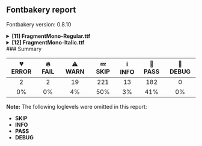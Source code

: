 ## Fontbakery report

Fontbakery version: 0.8.10

<details><summary><b>[11] FragmentMono-Regular.ttf</b></summary><div><details><summary>💔 <b>ERROR:</b> Check small caps glyphs are available. (<a href="https://font-bakery.readthedocs.io/en/stable/fontbakery/profiles/googlefonts.html#com.google.fonts/check/missing_small_caps_glyphs">com.google.fonts/check/missing_small_caps_glyphs</a>)</summary><div>


* 💔 **ERROR** Failed with AttributeError: mapping
</div></details><details><summary>🔥 <b>FAIL:</b> Version number has increased since previous release on Google Fonts? (<a href="https://font-bakery.readthedocs.io/en/stable/fontbakery/profiles/googlefonts.html#com.google.fonts/check/version_bump">com.google.fonts/check/version_bump</a>)</summary><div>


* 🔥 **FAIL** Version number 1.0110015869140625 is equal to version on Google Fonts.
* 🔥 **FAIL** Version number 1.0110015869140625 is equal to version on Google Fonts GitHub repo.
</div></details><details><summary>⚠ <b>WARN:</b> Check copyright namerecords match license file. (<a href="https://font-bakery.readthedocs.io/en/stable/fontbakery/profiles/googlefonts.html#com.google.fonts/check/name/license">com.google.fonts/check/name/license</a>)</summary><div>


* ⚠ **WARN** Please consider using HTTPS URLs at name table entry [plat=3, enc=1, name=13] [code: http-in-description]
* ⚠ **WARN** For now we're still accepting http URLs, but you should consider using https instead.
 [code: http]
</div></details><details><summary>⚠ <b>WARN:</b> License URL matches License text on name table? (<a href="https://font-bakery.readthedocs.io/en/stable/fontbakery/profiles/googlefonts.html#com.google.fonts/check/name/license_url">com.google.fonts/check/name/license_url</a>)</summary><div>


* ⚠ **WARN** Please consider using HTTPS URLs at name table entry [plat=3, enc=1, name=13] [code: http-in-description]
* ⚠ **WARN** Please consider using HTTPS URLs at name table entry [plat=3, enc=1, name=13] [code: http-in-description]
* ⚠ **WARN** Please consider using HTTPS URLs at name table entry [plat=3, enc=1, name=13] [code: http-in-description]
* ⚠ **WARN** For now we're still accepting http URLs, but you should consider using https instead.
 [code: http]
</div></details><details><summary>⚠ <b>WARN:</b> Ensure fonts have ScriptLangTags declared on the 'meta' table. (<a href="https://font-bakery.readthedocs.io/en/stable/fontbakery/profiles/googlefonts.html#com.google.fonts/check/meta/script_lang_tags">com.google.fonts/check/meta/script_lang_tags</a>)</summary><div>


* ⚠ **WARN** This font file does not have a 'meta' table. [code: lacks-meta-table]
</div></details><details><summary>⚠ <b>WARN:</b> Glyph names are all valid? (<a href="https://font-bakery.readthedocs.io/en/stable/fontbakery/profiles/universal.html#com.google.fonts/check/valid_glyphnames">com.google.fonts/check/valid_glyphnames</a>)</summary><div>


* ⚠ **WARN** The following glyph names may be too long for some legacy systems which may expect a maximum 31-char length limit:
semicolon_semicolon_semicolon.liga, less_numbersign_hyphen_hyphen.liga and asciitilde_asciitilde_greater.liga [code: legacy-long-names]
</div></details><details><summary>⚠ <b>WARN:</b> Check if each glyph has the recommended amount of contours. (<a href="https://font-bakery.readthedocs.io/en/stable/fontbakery/profiles/universal.html#com.google.fonts/check/contour_count">com.google.fonts/check/contour_count</a>)</summary><div>


* ⚠ **WARN** This check inspects the glyph outlines and detects the total number of contours in each of them. The expected values are infered from the typical ammounts of contours observed in a large collection of reference font families. The divergences listed below may simply indicate a significantly different design on some of your glyphs. On the other hand, some of these may flag actual bugs in the font such as glyphs mapped to an incorrect codepoint. Please consider reviewing the design and codepoint assignment of these to make sure they are correct.

The following glyphs do not have the recommended number of contours:

	- Glyph name: aogonek	Contours detected: 3	Expected: 2

	- Glyph name: eogonek	Contours detected: 3	Expected: 2

	- Glyph name: Uogonek	Contours detected: 2	Expected: 1

	- Glyph name: uogonek	Contours detected: 2	Expected: 1

	- Glyph name: uni0E3F	Contours detected: 5	Expected: 3

	- Glyph name: Uogonek	Contours detected: 2	Expected: 1

	- Glyph name: aogonek	Contours detected: 3	Expected: 2

	- Glyph name: eogonek	Contours detected: 3	Expected: 2

	- Glyph name: uni0E3F	Contours detected: 5	Expected: 3 

	- And Glyph name: uogonek	Contours detected: 2	Expected: 1
 [code: contour-count]
</div></details><details><summary>⚠ <b>WARN:</b> Ensure dotted circle glyph is present and can attach marks. (<a href="https://font-bakery.readthedocs.io/en/stable/fontbakery/profiles/universal.html#com.google.fonts/check/dotted_circle">com.google.fonts/check/dotted_circle</a>)</summary><div>


* ⚠ **WARN** No dotted circle glyph present [code: missing-dotted-circle]
</div></details><details><summary>⚠ <b>WARN:</b> Are there any misaligned on-curve points? (<a href="https://font-bakery.readthedocs.io/en/stable/fontbakery/profiles/<Section: Outline Correctness Checks>.html#com.google.fonts/check/outline_alignment_miss">com.google.fonts/check/outline_alignment_miss</a>)</summary><div>


* ⚠ **WARN** The following glyphs have on-curve points which have potentially incorrect y coordinates:

	* a (U+0061): X=340.0,Y=0.5 (should be at baseline 0?)

	* h (U+0068): X=435.5,Y=523.5 (should be at x-height 524?)

	* n (U+006E): X=435.5,Y=523.5 (should be at x-height 524?)

	* p (U+0070): X=242.5,Y=0.5 (should be at baseline 0?)

	* q (U+0071): X=379.5,Y=1.5 (should be at baseline 0?)

	* t (U+0074): X=519.0,Y=-2.0 (should be at baseline 0?)

	* braceleft (U+007B): X=347.0,Y=699.5 (should be at cap-height 699?)

	* braceleft (U+007B): X=347.0,Y=-0.5 (should be at baseline 0?)

	* braceright (U+007D): X=271.0,Y=-0.5 (should be at baseline 0?)

	* braceright (U+007D): X=271.0,Y=699.5 (should be at cap-height 699?)

	* macron (U+00AF): X=172.0,Y=701.0 (should be at cap-height 699?)

	* macron (U+00AF): X=446.0,Y=701.0 (should be at cap-height 699?)

	* agrave (U+00E0): X=340.0,Y=0.5 (should be at baseline 0?)

	* aacute (U+00E1): X=340.0,Y=0.5 (should be at baseline 0?)

	* acircumflex (U+00E2): X=340.0,Y=0.5 (should be at baseline 0?)

	* atilde (U+00E3): X=340.0,Y=0.5 (should be at baseline 0?)

	* adieresis (U+00E4): X=340.0,Y=0.5 (should be at baseline 0?)

	* aring (U+00E5): X=340.0,Y=0.5 (should be at baseline 0?)

	* aring (U+00E5): X=277.5,Y=698.0 (should be at cap-height 699?)

	* aring (U+00E5): X=340.5,Y=698.0 (should be at cap-height 699?)

	* ae (U+00E6): X=93.0,Y=-1.0 (should be at baseline 0?)

	* thorn (U+00FE): X=242.5,Y=0.5 (should be at baseline 0?)

	* amacron (U+0101): X=340.0,Y=0.5 (should be at baseline 0?)

	* amacron (U+0101): X=172.0,Y=701.0 (should be at cap-height 699?)

	* amacron (U+0101): X=446.0,Y=701.0 (should be at cap-height 699?)

	* abreve (U+0103): X=340.0,Y=0.5 (should be at baseline 0?)

	* aogonek (U+0105): X=340.0,Y=0.5 (should be at baseline 0?)

	* emacron (U+0113): X=176.0,Y=701.0 (should be at cap-height 699?)

	* emacron (U+0113): X=450.0,Y=701.0 (should be at cap-height 699?)

	* imacron (U+012B): X=172.0,Y=701.0 (should be at cap-height 699?)

	* imacron (U+012B): X=446.0,Y=701.0 (should be at cap-height 699?)

	* omacron (U+014D): X=172.0,Y=701.0 (should be at cap-height 699?)

	* omacron (U+014D): X=446.0,Y=701.0 (should be at cap-height 699?)

	* tcaron (U+0165): X=519.0,Y=-2.0 (should be at baseline 0?)

	* umacron (U+016B): X=172.0,Y=701.0 (should be at cap-height 699?)

	* umacron (U+016B): X=446.0,Y=701.0 (should be at cap-height 699?)

	* uring (U+016F): X=277.5,Y=698.0 (should be at cap-height 699?)

	* uring (U+016F): X=340.5,Y=698.0 (should be at cap-height 699?)

	* uni01CE (U+01CE): X=340.0,Y=0.5 (should be at baseline 0?)

	* uni021B (U+021B): X=519.0,Y=-2.0 (should be at baseline 0?)

	* ring (U+02DA): X=277.5,Y=698.0 (should be at cap-height 699?)

	* ring (U+02DA): X=340.5,Y=698.0 (should be at cap-height 699?)

	* uni0304 (U+0304): X=172.0,Y=701.0 (should be at cap-height 699?)

	* uni0304 (U+0304): X=446.0,Y=701.0 (should be at cap-height 699?)

	* uni030A (U+030A): X=277.5,Y=698.0 (should be at cap-height 699?)

	* uni030A (U+030A): X=340.5,Y=698.0 (should be at cap-height 699?)

	* uni1E9E (U+1E9E): X=435.5,Y=-1.0 (should be at baseline 0?)

	* uni1E9E (U+1E9E): X=260.0,Y=-1.0 (should be at baseline 0?)

	* uni2113 (U+2113): X=457.0,Y=1.0 (should be at baseline 0?)

	* summation (U+2211): X=532.0,Y=700.0 (should be at cap-height 699?)

	* summation (U+2211): X=61.0,Y=1.0 (should be at baseline 0?) 

	* And summation (U+2211): X=66.0,Y=700.0 (should be at cap-height 699?) [code: found-misalignments]
</div></details><details><summary>⚠ <b>WARN:</b> Are any segments inordinately short? (<a href="https://font-bakery.readthedocs.io/en/stable/fontbakery/profiles/<Section: Outline Correctness Checks>.html#com.google.fonts/check/outline_short_segments">com.google.fonts/check/outline_short_segments</a>)</summary><div>


* ⚠ **WARN** The following glyphs have segments which seem very short:

	* ampersand (U+0026) contains a short segment L<<206.0,406.0>--<205.0,408.0>>

	* N (U+004E) contains a short segment L<<163.0,559.0>--<162.0,559.0>>

	* N (U+004E) contains a short segment L<<455.0,135.0>--<456.0,135.0>>

	* W (U+0057) contains a short segment L<<309.0,620.0>--<308.0,620.0>>

	* W (U+0057) contains a short segment L<<177.0,142.0>--<178.0,142.0>>

	* W (U+0057) contains a short segment L<<441.0,133.0>--<442.0,133.0>>

	* w (U+0077) contains a short segment L<<181.0,85.0>--<182.0,85.0>>

	* w (U+0077) contains a short segment L<<437.0,84.0>--<438.0,84.0>>

	* w (U+0077) contains a short segment L<<308.0,451.0>--<307.0,451.0>>

	* ordfeminine (U+00AA) contains a short segment B<<452.0,412.0>-<454.0,412.0>-<457.0,412.0>>

	* ordfeminine (U+00AA) contains a short segment B<<457.0,412.0>-<460.0,412.0>-<462.0,413.0>>

	* AE (U+00C6) contains a short segment L<<306.0,619.0>--<302.0,619.0>>

	* Ntilde (U+00D1) contains a short segment L<<163.0,559.0>--<162.0,559.0>>

	* Ntilde (U+00D1) contains a short segment L<<455.0,135.0>--<456.0,135.0>>

	* germandbls (U+00DF) contains a short segment B<<304.0,-9.0>-<292.0,-8.0>-<281.0,-6.0>>

	* germandbls (U+00DF) contains a short segment B<<281.0,66.0>-<295.0,65.0>-<305.0,65.0>>

	* germandbls (U+00DF) contains a short segment B<<305.0,65.0>-<315.0,65.0>-<322.0,65.0>>

	* Nacute (U+0143) contains a short segment L<<163.0,559.0>--<162.0,559.0>>

	* Nacute (U+0143) contains a short segment L<<455.0,135.0>--<456.0,135.0>>

	* uni0145 (U+0145) contains a short segment L<<163.0,559.0>--<162.0,559.0>>

	* uni0145 (U+0145) contains a short segment L<<455.0,135.0>--<456.0,135.0>>

	* Ncaron (U+0147) contains a short segment L<<163.0,559.0>--<162.0,559.0>>

	* Ncaron (U+0147) contains a short segment L<<455.0,135.0>--<456.0,135.0>>

	* Eng (U+014A) contains a short segment L<<335.0,-144.0>--<359.0,-144.0>>

	* OE (U+0152) contains a short segment L<<306.0,621.0>--<299.0,621.0>>

	* Wcircumflex (U+0174) contains a short segment L<<309.0,620.0>--<308.0,620.0>>

	* Wcircumflex (U+0174) contains a short segment L<<177.0,142.0>--<178.0,142.0>>

	* Wcircumflex (U+0174) contains a short segment L<<441.0,133.0>--<442.0,133.0>>

	* wcircumflex (U+0175) contains a short segment L<<181.0,85.0>--<182.0,85.0>>

	* wcircumflex (U+0175) contains a short segment L<<437.0,84.0>--<438.0,84.0>>

	* wcircumflex (U+0175) contains a short segment L<<308.0,451.0>--<307.0,451.0>>

	* uni0E3F (U+0E3F) contains a short segment L<<337.0,695.0>--<341.0,695.0>>

	* uni0E3F (U+0E3F) contains a short segment L<<337.0,396.0>--<338.0,396.0>>

	* Wgrave (U+1E80) contains a short segment L<<309.0,620.0>--<308.0,620.0>>

	* Wgrave (U+1E80) contains a short segment L<<177.0,142.0>--<178.0,142.0>>

	* Wgrave (U+1E80) contains a short segment L<<441.0,133.0>--<442.0,133.0>>

	* wgrave (U+1E81) contains a short segment L<<181.0,85.0>--<182.0,85.0>>

	* wgrave (U+1E81) contains a short segment L<<437.0,84.0>--<438.0,84.0>>

	* wgrave (U+1E81) contains a short segment L<<308.0,451.0>--<307.0,451.0>>

	* Wacute (U+1E82) contains a short segment L<<309.0,620.0>--<308.0,620.0>>

	* Wacute (U+1E82) contains a short segment L<<177.0,142.0>--<178.0,142.0>>

	* Wacute (U+1E82) contains a short segment L<<441.0,133.0>--<442.0,133.0>>

	* wacute (U+1E83) contains a short segment L<<181.0,85.0>--<182.0,85.0>>

	* wacute (U+1E83) contains a short segment L<<437.0,84.0>--<438.0,84.0>>

	* wacute (U+1E83) contains a short segment L<<308.0,451.0>--<307.0,451.0>>

	* Wdieresis (U+1E84) contains a short segment L<<309.0,620.0>--<308.0,620.0>>

	* Wdieresis (U+1E84) contains a short segment L<<177.0,142.0>--<178.0,142.0>>

	* Wdieresis (U+1E84) contains a short segment L<<441.0,133.0>--<442.0,133.0>>

	* wdieresis (U+1E85) contains a short segment L<<181.0,85.0>--<182.0,85.0>>

	* wdieresis (U+1E85) contains a short segment L<<437.0,84.0>--<438.0,84.0>>

	* wdieresis (U+1E85) contains a short segment L<<308.0,451.0>--<307.0,451.0>>

	* colonmonetary (U+20A1) contains a short segment L<<332.0,57.0>--<335.0,57.0>>

	* estimated (U+212E) contains a short segment L<<533.0,149.0>--<531.0,142.0>>

	* uni21AA (U+21AA) contains a short segment L<<255.0,573.0>--<245.0,573.0>>

	* partialdiff (U+2202) contains a short segment L<<469.0,355.0>--<469.0,355.0>> 

	* And summation (U+2211) contains a short segment L<<455.0,316.0>--<455.0,304.0>> [code: found-short-segments]
</div></details><details><summary>⚠ <b>WARN:</b> Do outlines contain any jaggy segments? (<a href="https://font-bakery.readthedocs.io/en/stable/fontbakery/profiles/<Section: Outline Correctness Checks>.html#com.google.fonts/check/outline_jaggy_segments">com.google.fonts/check/outline_jaggy_segments</a>)</summary><div>


* ⚠ **WARN** The following glyphs have jaggy segments:

	* trademark (U+2122): L<<403.0,332.0>--<348.0,639.0>>/L<<348.0,639.0>--<348.0,332.0>> = 10.15696551936229

	* trademark (U+2122): L<<516.0,332.0>--<516.0,639.0>>/L<<516.0,639.0>--<462.0,332.0>> = 9.976036422751434

	* uni20A9 (U+20A9): L<<137.0,699.0>--<199.0,93.0>>/L<<199.0,93.0>--<268.0,699.0>> = 12.337420712236526

	* uni20A9 (U+20A9): L<<350.0,699.0>--<420.0,93.0>>/L<<420.0,93.0>--<481.0,699.0>> = 12.337157115263608

	* uni20A9 (U+20A9): L<<375.0,0.0>--<309.0,579.0>>/L<<309.0,579.0>--<243.0,0.0>> = 13.006111889763387

	* uni2116 (U+2116): L<<129.0,699.0>--<250.0,118.0>>/L<<250.0,118.0>--<250.0,699.0>> = 11.764350807103282 

	* And uni2116 (U+2116): L<<220.0,0.0>--<102.0,576.0>>/L<<102.0,576.0>--<102.0,0.0>> = 11.577489206021184 [code: found-jaggy-segments]
</div></details><br></div></details><details><summary><b>[12] FragmentMono-Italic.ttf</b></summary><div><details><summary>💔 <b>ERROR:</b> Check small caps glyphs are available. (<a href="https://font-bakery.readthedocs.io/en/stable/fontbakery/profiles/googlefonts.html#com.google.fonts/check/missing_small_caps_glyphs">com.google.fonts/check/missing_small_caps_glyphs</a>)</summary><div>


* 💔 **ERROR** Failed with AttributeError: mapping
</div></details><details><summary>🔥 <b>FAIL:</b> Version number has increased since previous release on Google Fonts? (<a href="https://font-bakery.readthedocs.io/en/stable/fontbakery/profiles/googlefonts.html#com.google.fonts/check/version_bump">com.google.fonts/check/version_bump</a>)</summary><div>


* 🔥 **FAIL** Version number 1.0110015869140625 is equal to version on Google Fonts.
* 🔥 **FAIL** Version number 1.0110015869140625 is equal to version on Google Fonts GitHub repo.
</div></details><details><summary>⚠ <b>WARN:</b> Check copyright namerecords match license file. (<a href="https://font-bakery.readthedocs.io/en/stable/fontbakery/profiles/googlefonts.html#com.google.fonts/check/name/license">com.google.fonts/check/name/license</a>)</summary><div>


* ⚠ **WARN** Please consider using HTTPS URLs at name table entry [plat=3, enc=1, name=13] [code: http-in-description]
* ⚠ **WARN** For now we're still accepting http URLs, but you should consider using https instead.
 [code: http]
</div></details><details><summary>⚠ <b>WARN:</b> License URL matches License text on name table? (<a href="https://font-bakery.readthedocs.io/en/stable/fontbakery/profiles/googlefonts.html#com.google.fonts/check/name/license_url">com.google.fonts/check/name/license_url</a>)</summary><div>


* ⚠ **WARN** Please consider using HTTPS URLs at name table entry [plat=3, enc=1, name=13] [code: http-in-description]
* ⚠ **WARN** Please consider using HTTPS URLs at name table entry [plat=3, enc=1, name=13] [code: http-in-description]
* ⚠ **WARN** Please consider using HTTPS URLs at name table entry [plat=3, enc=1, name=13] [code: http-in-description]
* ⚠ **WARN** For now we're still accepting http URLs, but you should consider using https instead.
 [code: http]
</div></details><details><summary>⚠ <b>WARN:</b> Ensure fonts have ScriptLangTags declared on the 'meta' table. (<a href="https://font-bakery.readthedocs.io/en/stable/fontbakery/profiles/googlefonts.html#com.google.fonts/check/meta/script_lang_tags">com.google.fonts/check/meta/script_lang_tags</a>)</summary><div>


* ⚠ **WARN** This font file does not have a 'meta' table. [code: lacks-meta-table]
</div></details><details><summary>⚠ <b>WARN:</b> Glyph names are all valid? (<a href="https://font-bakery.readthedocs.io/en/stable/fontbakery/profiles/universal.html#com.google.fonts/check/valid_glyphnames">com.google.fonts/check/valid_glyphnames</a>)</summary><div>


* ⚠ **WARN** The following glyph names may be too long for some legacy systems which may expect a maximum 31-char length limit:
semicolon_semicolon_semicolon.liga, less_numbersign_hyphen_hyphen.liga and asciitilde_asciitilde_greater.liga [code: legacy-long-names]
</div></details><details><summary>⚠ <b>WARN:</b> Check if each glyph has the recommended amount of contours. (<a href="https://font-bakery.readthedocs.io/en/stable/fontbakery/profiles/universal.html#com.google.fonts/check/contour_count">com.google.fonts/check/contour_count</a>)</summary><div>


* ⚠ **WARN** This check inspects the glyph outlines and detects the total number of contours in each of them. The expected values are infered from the typical ammounts of contours observed in a large collection of reference font families. The divergences listed below may simply indicate a significantly different design on some of your glyphs. On the other hand, some of these may flag actual bugs in the font such as glyphs mapped to an incorrect codepoint. Please consider reviewing the design and codepoint assignment of these to make sure they are correct.

The following glyphs do not have the recommended number of contours:

	- Glyph name: aogonek	Contours detected: 3	Expected: 2

	- Glyph name: eogonek	Contours detected: 3	Expected: 2

	- Glyph name: Uogonek	Contours detected: 2	Expected: 1

	- Glyph name: uogonek	Contours detected: 2	Expected: 1

	- Glyph name: uni0E3F	Contours detected: 5	Expected: 3

	- Glyph name: Uogonek	Contours detected: 2	Expected: 1

	- Glyph name: aogonek	Contours detected: 3	Expected: 2

	- Glyph name: eogonek	Contours detected: 3	Expected: 2

	- Glyph name: uni0E3F	Contours detected: 5	Expected: 3 

	- And Glyph name: uogonek	Contours detected: 2	Expected: 1
 [code: contour-count]
</div></details><details><summary>⚠ <b>WARN:</b> Ensure dotted circle glyph is present and can attach marks. (<a href="https://font-bakery.readthedocs.io/en/stable/fontbakery/profiles/universal.html#com.google.fonts/check/dotted_circle">com.google.fonts/check/dotted_circle</a>)</summary><div>


* ⚠ **WARN** No dotted circle glyph present [code: missing-dotted-circle]
</div></details><details><summary>⚠ <b>WARN:</b> Are there any misaligned on-curve points? (<a href="https://font-bakery.readthedocs.io/en/stable/fontbakery/profiles/<Section: Outline Correctness Checks>.html#com.google.fonts/check/outline_alignment_miss">com.google.fonts/check/outline_alignment_miss</a>)</summary><div>


* ⚠ **WARN** The following glyphs have on-curve points which have potentially incorrect y coordinates:

	* dollar (U+0024): X=222.0,Y=2.0 (should be at baseline 0?)

	* dollar (U+0024): X=427.0,Y=698.0 (should be at cap-height 699?)

	* a (U+0061): X=419.5,Y=2.0 (should be at baseline 0?)

	* u (U+0075): X=130.0,Y=1.5 (should be at baseline 0?)

	* braceleft (U+007B): X=296.5,Y=1.0 (should be at baseline 0?)

	* braceright (U+007D): X=352.0,Y=698.0 (should be at cap-height 699?)

	* macron (U+00AF): X=265.0,Y=701.0 (should be at cap-height 699?)

	* macron (U+00AF): X=539.0,Y=701.0 (should be at cap-height 699?)

	* onequarter (U+00BC): X=220.0,Y=700.0 (should be at cap-height 699?)

	* onequarter (U+00BC): X=265.0,Y=700.0 (should be at cap-height 699?)

	* onequarter (U+00BC): X=424.0,Y=1.0 (should be at baseline 0?)

	* onequarter (U+00BC): X=490.0,Y=1.0 (should be at baseline 0?)

	* onehalf (U+00BD): X=220.0,Y=700.0 (should be at cap-height 699?)

	* onehalf (U+00BD): X=265.0,Y=700.0 (should be at cap-height 699?)

	* onehalf (U+00BD): X=289.0,Y=1.0 (should be at baseline 0?)

	* onehalf (U+00BD): X=535.0,Y=1.0 (should be at baseline 0?)

	* threequarters (U+00BE): X=424.0,Y=1.0 (should be at baseline 0?)

	* threequarters (U+00BE): X=490.0,Y=1.0 (should be at baseline 0?)

	* agrave (U+00E0): X=419.5,Y=2.0 (should be at baseline 0?)

	* aacute (U+00E1): X=419.5,Y=2.0 (should be at baseline 0?)

	* acircumflex (U+00E2): X=419.5,Y=2.0 (should be at baseline 0?)

	* atilde (U+00E3): X=419.5,Y=2.0 (should be at baseline 0?)

	* adieresis (U+00E4): X=419.5,Y=2.0 (should be at baseline 0?)

	* aring (U+00E5): X=419.5,Y=2.0 (should be at baseline 0?)

	* aring (U+00E5): X=343.5,Y=697.0 (should be at cap-height 699?)

	* ae (U+00E6): X=67.0,Y=-0.5 (should be at baseline 0?)

	* eth (U+00F0): X=258.0,Y=701.0 (should be at cap-height 699?)

	* ugrave (U+00F9): X=130.0,Y=1.5 (should be at baseline 0?)

	* uacute (U+00FA): X=130.0,Y=1.5 (should be at baseline 0?)

	* ucircumflex (U+00FB): X=130.0,Y=1.5 (should be at baseline 0?)

	* udieresis (U+00FC): X=130.0,Y=1.5 (should be at baseline 0?)

	* amacron (U+0101): X=419.5,Y=2.0 (should be at baseline 0?)

	* amacron (U+0101): X=244.0,Y=701.0 (should be at cap-height 699?)

	* amacron (U+0101): X=518.0,Y=701.0 (should be at cap-height 699?)

	* abreve (U+0103): X=419.5,Y=2.0 (should be at baseline 0?)

	* aogonek (U+0105): X=419.5,Y=2.0 (should be at baseline 0?)

	* emacron (U+0113): X=250.0,Y=701.0 (should be at cap-height 699?)

	* emacron (U+0113): X=524.0,Y=701.0 (should be at cap-height 699?)

	* imacron (U+012B): X=265.0,Y=701.0 (should be at cap-height 699?)

	* imacron (U+012B): X=539.0,Y=701.0 (should be at cap-height 699?)

	* omacron (U+014D): X=255.0,Y=701.0 (should be at cap-height 699?)

	* omacron (U+014D): X=529.0,Y=701.0 (should be at cap-height 699?)

	* oe (U+0153): X=475.0,Y=-1.5 (should be at baseline 0?)

	* umacron (U+016B): X=130.0,Y=1.5 (should be at baseline 0?)

	* umacron (U+016B): X=265.0,Y=701.0 (should be at cap-height 699?)

	* umacron (U+016B): X=539.0,Y=701.0 (should be at cap-height 699?)

	* ubreve (U+016D): X=130.0,Y=1.5 (should be at baseline 0?)

	* uring (U+016F): X=130.0,Y=1.5 (should be at baseline 0?)

	* uring (U+016F): X=364.5,Y=697.0 (should be at cap-height 699?)

	* uhungarumlaut (U+0171): X=130.0,Y=1.5 (should be at baseline 0?)

	* uogonek (U+0173): X=130.0,Y=1.5 (should be at baseline 0?)

	* uni01CE (U+01CE): X=419.5,Y=2.0 (should be at baseline 0?)

	* ring (U+02DA): X=364.5,Y=697.0 (should be at cap-height 699?)

	* uni0304 (U+0304): X=265.0,Y=701.0 (should be at cap-height 699?)

	* uni0304 (U+0304): X=539.0,Y=701.0 (should be at cap-height 699?)

	* uni030A (U+030A): X=364.5,Y=697.0 (should be at cap-height 699?)

	* uni20BE (U+20BE): X=440.0,Y=701.0 (should be at cap-height 699?)

	* uni2153 (U+2153): X=220.0,Y=700.0 (should be at cap-height 699?)

	* uni2153 (U+2153): X=265.0,Y=700.0 (should be at cap-height 699?)

	* oneeighth (U+215B): X=220.0,Y=700.0 (should be at cap-height 699?)

	* oneeighth (U+215B): X=265.0,Y=700.0 (should be at cap-height 699?)

	* summation (U+2211): X=625.0,Y=700.0 (should be at cap-height 699?)

	* summation (U+2211): X=6.0,Y=1.0 (should be at baseline 0?) 

	* And summation (U+2211): X=159.0,Y=700.0 (should be at cap-height 699?) [code: found-misalignments]
</div></details><details><summary>⚠ <b>WARN:</b> Are any segments inordinately short? (<a href="https://font-bakery.readthedocs.io/en/stable/fontbakery/profiles/<Section: Outline Correctness Checks>.html#com.google.fonts/check/outline_short_segments">com.google.fonts/check/outline_short_segments</a>)</summary><div>


* ⚠ **WARN** The following glyphs have segments which seem very short:

	* dollar (U+0024) contains a short segment B<<368.0,704.0>-<370.0,704.0>-<371.0,704.0>>

	* ampersand (U+0026) contains a short segment L<<234.0,416.0>--<227.0,428.0>>

	* at (U+0040) contains a short segment B<<432.0,125.5>-<440.0,109.0>-<457.0,109.0>>

	* N (U+004E) contains a short segment L<<230.0,581.0>--<229.0,581.0>>

	* N (U+004E) contains a short segment L<<424.0,114.0>--<425.0,114.0>>

	* W (U+0057) contains a short segment L<<384.0,620.0>--<383.0,620.0>>

	* W (U+0057) contains a short segment L<<148.0,139.0>--<149.0,139.0>>

	* W (U+0057) contains a short segment L<<411.0,135.0>--<412.0,135.0>>

	* w (U+0077) contains a short segment L<<142.0,84.0>--<143.0,84.0>>

	* w (U+0077) contains a short segment L<<396.0,84.0>--<397.0,84.0>>

	* w (U+0077) contains a short segment L<<346.0,451.0>--<345.0,451.0>>

	* sterling (U+00A3) contains a short segment B<<280.0,291.0>-<281.0,280.0>-<281.0,270.0>>

	* AE (U+00C6) contains a short segment L<<382.0,619.0>--<377.0,619.0>>

	* Ntilde (U+00D1) contains a short segment L<<230.0,581.0>--<229.0,581.0>>

	* Ntilde (U+00D1) contains a short segment L<<424.0,114.0>--<425.0,114.0>>

	* germandbls (U+00DF) contains a short segment B<<336.0,343.0>-<330.0,343.0>-<323.5,343.0>>

	* germandbls (U+00DF) contains a short segment B<<323.5,343.0>-<317.0,343.0>-<310.0,342.0>>

	* Nacute (U+0143) contains a short segment L<<230.0,581.0>--<229.0,581.0>>

	* Nacute (U+0143) contains a short segment L<<424.0,114.0>--<425.0,114.0>>

	* uni0145 (U+0145) contains a short segment L<<230.0,581.0>--<229.0,581.0>>

	* uni0145 (U+0145) contains a short segment L<<424.0,114.0>--<425.0,114.0>>

	* Ncaron (U+0147) contains a short segment L<<230.0,581.0>--<229.0,581.0>>

	* Ncaron (U+0147) contains a short segment L<<424.0,114.0>--<425.0,114.0>>

	* Eng (U+014A) contains a short segment B<<255.0,-218.0>-<242.0,-218.0>-<234.0,-217.0>>

	* eng (U+014B) contains a short segment B<<248.0,-218.0>-<241.0,-218.0>-<229.5,-218.0>>

	* eng (U+014B) contains a short segment B<<229.5,-218.0>-<218.0,-218.0>-<210.0,-217.0>>

	* eng (U+014B) contains a short segment L<<225.0,-144.0>--<245.0,-144.0>>

	* Wcircumflex (U+0174) contains a short segment L<<384.0,620.0>--<383.0,620.0>>

	* Wcircumflex (U+0174) contains a short segment L<<148.0,139.0>--<149.0,139.0>>

	* Wcircumflex (U+0174) contains a short segment L<<411.0,135.0>--<412.0,135.0>>

	* wcircumflex (U+0175) contains a short segment L<<142.0,84.0>--<143.0,84.0>>

	* wcircumflex (U+0175) contains a short segment L<<396.0,84.0>--<397.0,84.0>>

	* wcircumflex (U+0175) contains a short segment L<<346.0,451.0>--<345.0,451.0>>

	* Wgrave (U+1E80) contains a short segment L<<384.0,620.0>--<383.0,620.0>>

	* Wgrave (U+1E80) contains a short segment L<<148.0,139.0>--<149.0,139.0>>

	* Wgrave (U+1E80) contains a short segment L<<411.0,135.0>--<412.0,135.0>>

	* wgrave (U+1E81) contains a short segment L<<142.0,84.0>--<143.0,84.0>>

	* wgrave (U+1E81) contains a short segment L<<396.0,84.0>--<397.0,84.0>>

	* wgrave (U+1E81) contains a short segment L<<346.0,451.0>--<345.0,451.0>>

	* Wacute (U+1E82) contains a short segment L<<384.0,620.0>--<383.0,620.0>>

	* Wacute (U+1E82) contains a short segment L<<148.0,139.0>--<149.0,139.0>>

	* Wacute (U+1E82) contains a short segment L<<411.0,135.0>--<412.0,135.0>>

	* wacute (U+1E83) contains a short segment L<<142.0,84.0>--<143.0,84.0>>

	* wacute (U+1E83) contains a short segment L<<396.0,84.0>--<397.0,84.0>>

	* wacute (U+1E83) contains a short segment L<<346.0,451.0>--<345.0,451.0>>

	* Wdieresis (U+1E84) contains a short segment L<<384.0,620.0>--<383.0,620.0>>

	* Wdieresis (U+1E84) contains a short segment L<<148.0,139.0>--<149.0,139.0>>

	* Wdieresis (U+1E84) contains a short segment L<<411.0,135.0>--<412.0,135.0>>

	* wdieresis (U+1E85) contains a short segment L<<142.0,84.0>--<143.0,84.0>>

	* wdieresis (U+1E85) contains a short segment L<<396.0,84.0>--<397.0,84.0>>

	* wdieresis (U+1E85) contains a short segment L<<346.0,451.0>--<345.0,451.0>>

	* lira (U+20A4) contains a short segment L<<207.0,257.0>--<207.0,259.0>>

	* lira (U+20A4) contains a short segment B<<281.0,270.0>-<281.0,263.0>-<281.0,257.0>>

	* Euro (U+20AC) contains a short segment L<<203.0,245.0>--<203.0,244.0>>

	* uni20B1 (U+20B1) contains a short segment L<<561.0,502.0>--<561.0,500.0>>

	* uni20B1 (U+20B1) contains a short segment B<<486.0,494.0>-<486.0,494.0>-<486.0,495.0>>

	* uni20B5 (U+20B5) contains a short segment L<<318.0,57.0>--<319.0,57.0>>

	* uni20B5 (U+20B5) contains a short segment B<<307.0,-18.0>-<304.0,-18.0>-<302.0,-18.0>>

	* uni20BE (U+20BE) contains a short segment B<<369.0,704.0>-<380.0,705.0>-<392.0,705.0>>

	* estimated (U+212E) contains a short segment L<<533.0,149.0>--<531.0,142.0>>

	* uni21AA (U+21AA) contains a short segment L<<255.0,573.0>--<245.0,573.0>> 

	* And summation (U+2211) contains a short segment L<<466.0,316.0>--<463.0,303.0>> [code: found-short-segments]
</div></details><details><summary>⚠ <b>WARN:</b> Do any segments have colinear vectors? (<a href="https://font-bakery.readthedocs.io/en/stable/fontbakery/profiles/<Section: Outline Correctness Checks>.html#com.google.fonts/check/outline_colinear_vectors">com.google.fonts/check/outline_colinear_vectors</a>)</summary><div>


* ⚠ **WARN** The following glyphs have colinear vectors:

	* eng (U+014B): L<<371.0,-37.0>--<379.0,0.0>> -> L<<379.0,0.0>--<456.0,363.0>> 

	* And eng (U+014B): L<<542.0,376.0>--<462.0,0.0>> -> L<<462.0,0.0>--<449.0,-59.0>> [code: found-colinear-vectors]
</div></details><details><summary>⚠ <b>WARN:</b> Do outlines contain any jaggy segments? (<a href="https://font-bakery.readthedocs.io/en/stable/fontbakery/profiles/<Section: Outline Correctness Checks>.html#com.google.fonts/check/outline_jaggy_segments">com.google.fonts/check/outline_jaggy_segments</a>)</summary><div>


* ⚠ **WARN** The following glyphs have jaggy segments:

	* trademark (U+2122): L<<418.0,332.0>--<428.0,639.0>>/L<<428.0,639.0>--<363.0,332.0>> = 10.08883041066053

	* trademark (U+2122): L<<531.0,332.0>--<596.0,639.0>>/L<<596.0,639.0>--<477.0,332.0>> = 9.232951420697566

	* uni20A9 (U+20A9): L<<229.0,699.0>--<162.0,93.0>>/L<<162.0,93.0>--<360.0,699.0>> = 11.784848165590649

	* uni20A9 (U+20A9): L<<319.0,0.0>--<375.0,579.0>>/L<<375.0,579.0>--<187.0,0.0>> = 12.464119629827673

	* uni20A9 (U+20A9): L<<442.0,699.0>--<382.0,93.0>>/L<<382.0,93.0>--<573.0,699.0>> = 11.83946742345819

	* uni2116 (U+2116): L<<164.0,0.0>--<172.0,592.0>>/L<<172.0,592.0>--<45.0,0.0>> = 11.333755455975231 

	* And uni2116 (U+2116): L<<222.0,699.0>--<216.0,102.0>>/L<<216.0,102.0>--<344.0,699.0>> = 11.525493565128695 [code: found-jaggy-segments]
</div></details><br></div></details>
### Summary

| 💔 ERROR | 🔥 FAIL | ⚠ WARN | 💤 SKIP | ℹ INFO | 🍞 PASS | 🔎 DEBUG |
|:-----:|:----:|:----:|:----:|:----:|:----:|:----:|
| 2 | 2 | 19 | 221 | 13 | 182 | 0 |
| 0% | 0% | 4% | 50% | 3% | 41% | 0% |

**Note:** The following loglevels were omitted in this report:
* **SKIP**
* **INFO**
* **PASS**
* **DEBUG**
